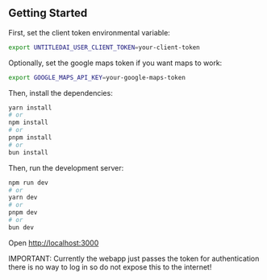
## Getting Started

First, set the client token environmental variable:

```bash
export UNTITLEDAI_USER_CLIENT_TOKEN=your-client-token
```

Optionally, set the google maps token if you want maps to work:

```bash
export GOOGLE_MAPS_API_KEY=your-google-maps-token
```

Then, install the dependencies:

```bash
yarn install
# or
npm install
# or
pnpm install
# or
bun install
```


Then, run the development server:

```bash
npm run dev
# or
yarn dev
# or
pnpm dev
# or
bun dev
```

Open [http://localhost:3000](http://localhost:3000) 

IMPORTANT: Currently the webapp just passes the token for authentication there is no way to log in so do not expose this to the internet!
